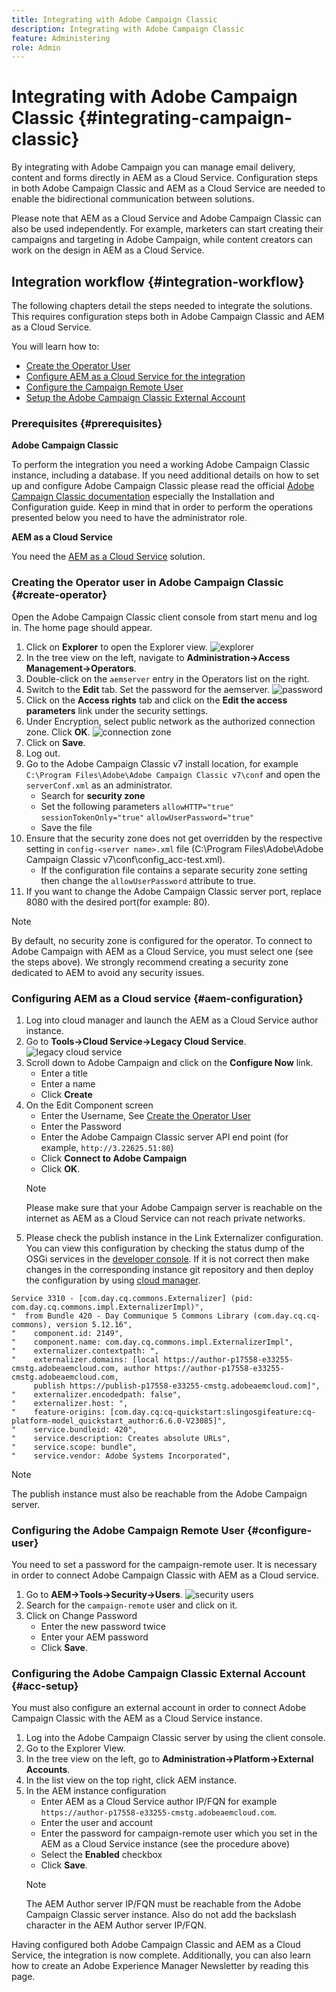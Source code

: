 ```yaml
---
title: Integrating with Adobe Campaign Classic
description: Integrating with Adobe Campaign Classic 
feature: Administering
role: Admin
---
```


# Integrating with Adobe Campaign Classic {#integrating-campaign-classic}

By integrating with Adobe Campaign you can manage email delivery, content and forms directly in AEM as a Cloud Service. Configuration steps in both Adobe Campaign Classic and AEM as a Cloud Service are needed to enable the bidirectional communication between solutions.

Please note that AEM as a Cloud Service and Adobe Campaign Classic can also be used independently. For example, marketers can start creating their campaigns and targeting in Adobe Campaign, while content creators can work on the design in AEM as a Cloud Service.

## Integration workflow {#integration-workflow}

The following chapters detail the steps needed to integrate the solutions. This requires configuration steps both in Adobe Campaign Classic and AEM as a Cloud Service.

You will learn how to:

* [Create the Operator User](#create-operator)
* [Configure AEM as a Cloud Service for the integration](#aem-configuration)
* [Configure the Campaign Remote User](#configure-user)
* [Setup the Adobe Campaign Classic External Account](#acc-setup)

### Prerequisites {#prerequisites}

**Adobe Campaign Classic**

To perform the integration you need a working Adobe Campaign Classic instance, including a database. If you need additional details on how to set up and configure Adobe Campaign Classic please read the official [Adobe Campaign Classic documentation](https://experienceleague.adobe.com/docs/campaign-classic/using/campaign-classic-home.html) especially the Installation and Configuration guide. Keep in mind that in order to perform the operations presented below you need to have the administrator role.  

**AEM as a Cloud Service**

You need the [AEM as a Cloud Service](https://experienceleague.adobe.com/docs/experience-manager-cloud-service/content/overview/introduction.html) solution.

### Creating the Operator user in Adobe Campaign Classic {#create-operator}

Open the Adobe Campaign Classic client console from start menu and log in. The home page should appear.

1. Click on **Explorer** to open the Explorer view.
![explorer](assets/explorer.png)
1. In the tree view on the left, navigate to **Administration->Access Management->Operators**.
1. Double-click on the `aemserver` entry in the Operators list on the right.
1. Switch to the **Edit** tab. Set the password for the aemserver.
![password](assets/aemserveredit.png)
1. Click on the **Access rights** tab and click on the **Edit the access parameters** link under the security settings.
1. Under Encryption, select public network as the authorized connection zone. Click **OK**.
![connection zone](assets/auth.png)
1. Click on **Save**.
1. Log out.
1. Go to the Adobe Campaign Classic v7 install location, for example `C:\Program Files\Adobe\Adobe Campaign Classic v7\conf` and open the `serverConf.xml` as an administrator.
    * Search for **security zone**
    * Set the following parameters `allowHTTP="true"` `sessionTokenOnly="true"` `allowUserPassword="true"`
    * Save the file
1. Ensure that the security zone does not get overridden by the respective setting in `config-<server name>.xml` file (C:\Program Files\Adobe\Adobe Campaign Classic v7\conf\config_acc-test.xml).
    * If the configuration file contains a separate security zone setting then change the `allowUserPassword` attribute to true.
1. If you want to change the Adobe Campaign Classic server port, replace 8080 with the desired port(for example: 80).

>[!NOTE]
>
>By default, no security zone is configured for the operator. To connect to Adobe Campaign with AEM as a Cloud Service, you must select one (see the steps above). We strongly recommend creating a security zone dedicated to AEM to avoid any security issues.

### Configuring AEM as a Cloud service {#aem-configuration}

1. Log into cloud manager and launch the AEM as a Cloud Service author instance.
1. Go to **Tools→Cloud Service→Legacy Cloud Service**.
![legacy cloud service](assets/legacy.png)
1. Scroll down to Adobe Campaign and click on the **Configure Now** link.
    * Enter a title
    * Enter a name
    * Click **Create**
1. On the Edit Component screen
    * Enter the Username, See [Create the Operator User](#create-operator)
    * Enter the Password
    * Enter the Adobe Campaign Classic server API end point (for example, `http://3.22625.51:80`)
    * Click **Connect to Adobe Campaign**
    * Click **OK**.
    >[!NOTE]
    >
    >Please make sure that your Adobe Campaign server is reachable on the internet as AEM as a Cloud Service can not reach private networks.
1. Please check the publish instance in the Link Externalizer configuration.
You can view this configuration by checking the status dump of the OSGi services in the [developer console](https://experienceleague.adobe.com/docs/experience-manager-learn/cloud-service/debugging/debugging-aem-as-a-cloud-service/developer-console.html#osgi-services).
If it is not correct then make changes in the corresponding instance git repository and then deploy the configuration by using [cloud manager](https://experienceleague.adobe.com/docs/experience-manager-cloud-service/content/implementing/using-cloud-manager/deploy-code.html).

```
Service 3310 - [com.day.cq.commons.Externalizer] (pid: com.day.cq.commons.impl.ExternalizerImpl)",
"  from Bundle 420 - Day Communique 5 Commons Library (com.day.cq.cq-commons), version 5.12.16",
"    component.id: 2149",
"    component.name: com.day.cq.commons.impl.ExternalizerImpl",
"    externalizer.contextpath: ",
"    externalizer.domains: [local https://author-p17558-e33255-cmstg.adobeaemcloud.com, author https://author-p17558-e33255-cmstg.adobeaemcloud.com,
     publish https://publish-p17558-e33255-cmstg.adobeaemcloud.com]",
"    externalizer.encodedpath: false",
"    externalizer.host: ",
"    feature-origins: [com.day.cq:cq-quickstart:slingosgifeature:cq-platform-model_quickstart_author:6.6.0-V23085]",
"    service.bundleid: 420",
"    service.description: Creates absolute URLs",
"    service.scope: bundle",
"    service.vendor: Adobe Systems Incorporated",

```

>[!NOTE]
>
>The publish instance must also be reachable from the Adobe Campaign server.

### Configuring the Adobe Campaign Remote User {#configure-user}

You need to set a password for the campaign-remote user. It is necessary in order to connect Adobe Campaign Classic with AEM as a Cloud service.

1. Go to **AEM→Tools→Security→Users**.
![security users](assets/user.png)
1. Search for the `campaign-remote` user and click on it.
1. Click on Change Password
    * Enter the new password twice
    * Enter your AEM password
    * Click **Save**.

### Configuring the Adobe Campaign Classic External Account {#acc-setup}

You must also configure an external account in order to connect Adobe Campaign Classic with the AEM as a Cloud Service instance.

1. Log into the Adobe Campaign Classic server by using the client console.
1. Go to the Explorer View.
1. In the tree view on the left, go to **Administration→Platform→External Accounts**.
1. In the list view on the top right, click AEM instance.
1. In the AEM instance configuration
    * Enter AEM as a Cloud Service author IP/FQN for example `https://author-p17558-e33255-cmstg.adobeaemcloud.com`.
    * Enter the user and account
    * Enter the password for campaign-remote user which you set in the AEM as a Cloud Service instance (see the procedure above)
    * Select the **Enabled** checkbox
    * Click **Save**.
    >[!NOTE]
    >
    >The AEM Author server IP/FQN must be reachable from the Adobe Campaign Classic server instance. Also do not add the backslash character in the AEM Author server IP/FQN.

Having configured both Adobe Campaign Classic and AEM as a Cloud Service, the integration is now complete. Additionally, you can also learn how to create an Adobe Experience Manager Newsletter by reading this page.
